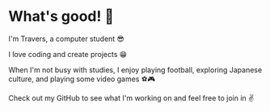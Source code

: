 # What's good! 👋

I'm Travers, a computer student 😎

I love coding and create projects 😁

When I'm not busy with studies, I enjoy playing football, exploring Japanese culture, and playing some video games ⚽🎮

Check out my GitHub to see what I'm working on and feel free to join in ✌️


<!--
**Charlely-travers/Charlely-travers** is a ✨ _special_ ✨ repository because its `README.md` (this file) appears on your GitHub profile.

Here are some ideas to get you started:

- 🔭 I’m currently working on ...
- 🌱 I’m currently learning ...
- 👯 I’m looking to collaborate on ...
- 🤔 I’m looking for help with ...
- 💬 Ask me about ...
- 📫 How to reach me: ...
- 😄 Pronouns: ...
- ⚡ Fun fact: ...
-->
